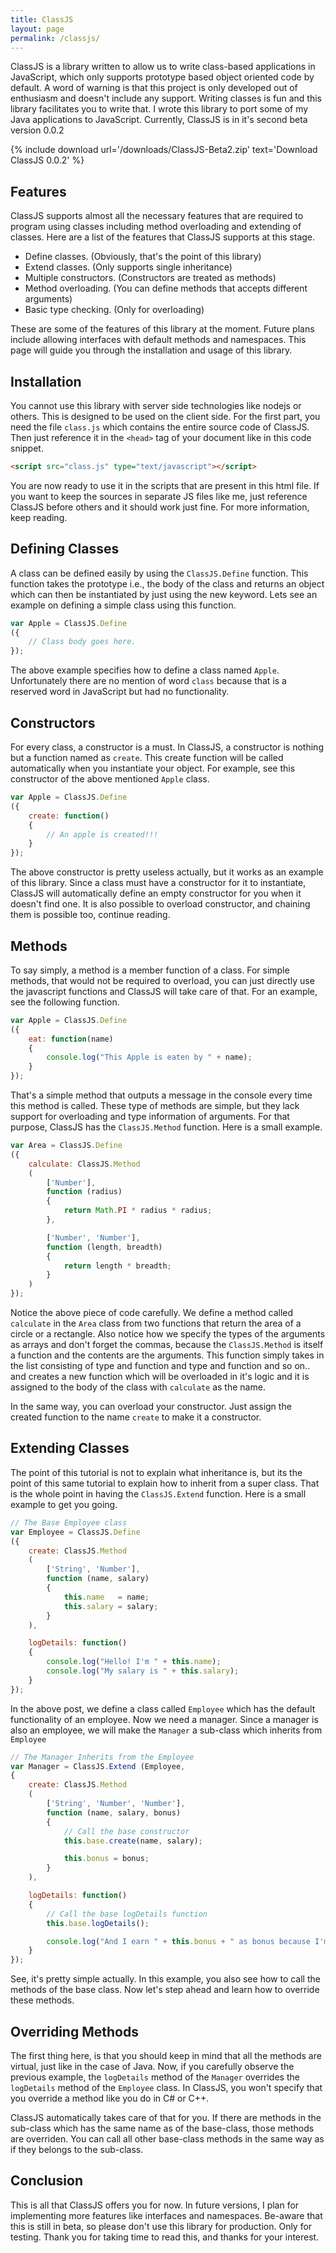 ```yaml
---
title: ClassJS
layout: page
permalink: /classjs/
---
```


ClassJS is a library written to allow us to write class-based applications in JavaScript, which only supports prototype based object oriented code by default. A word of warning is that this project is only developed out of enthusiasm and doesn't include any support. Writing classes is fun and this library facilitates you to write that. I wrote this library to port some of my Java applications to JavaScript. Currently, ClassJS is in it's second beta version 0.0.2

<div class="text-center">
{% include download url='/downloads/ClassJS-Beta2.zip' text='Download ClassJS 0.0.2' %}
</div>

## Features

ClassJS supports almost all the necessary features that are required to program using classes including method overloading and extending of classes. Here are a list of the features that ClassJS supports at this stage.

  - Define classes. (Obviously, that's the point of this library)
  - Extend classes. (Only supports single inheritance)
  - Multiple constructors. (Constructors are treated as methods)
  - Method overloading. (You can define methods that accepts different arguments)
  - Basic type checking. (Only for overloading)

These are some of the features of this library at the moment. Future plans include allowing interfaces with default methods and namespaces. This page will guide you through the installation and usage of this library.

## Installation

You cannot use this library with server side technologies like nodejs or others. This is designed to be used on the client side. For the first part, you need the file `class.js` which contains the entire source code of ClassJS. Then just reference it in the `<head>` tag of your document like in this code snippet.

~~~html
<script src="class.js" type="text/javascript"></script>
~~~

You are now ready to use it in the scripts that are present in this html file. If you want to keep the sources in separate JS files like me, just reference ClassJS before others and it should work just fine. For more information, keep reading.

## Defining Classes

A class can be defined easily by using the `ClassJS.Define` function. This function takes the prototype i.e., the body of the class and returns an object which can then be instantiated by just using the new keyword. Lets see an example on defining a simple class using this function.

~~~js
var Apple = ClassJS.Define
({
    // Class body goes here.
});
~~~

The above example specifies how to define a class named `Apple`. Unfortunately there are no mention of word `class` because that is a reserved word in JavaScript but had no functionality.

## Constructors

For every class, a constructor is a must. In ClassJS, a constructor is nothing but a function named as `create`. This create function will be called automatically when you instantiate your object. For example, see this constructor of the above mentioned `Apple` class.

~~~js
var Apple = ClassJS.Define
({
    create: function()
    {
        // An apple is created!!!
    }
});
~~~

The above constructor is pretty useless actually, but it works as an example of this library. Since a class must have a constructor for it to instantiate, ClassJS will automatically define an empty constructor for you when it doesn't find one. It is also possible to overload constructor, and chaining them is possible too, continue reading.

## Methods

To say simply, a method is a member function of a class. For simple methods, that would not be required to overload, you can just directly use the javascript functions and ClassJS will take care of that. For an example, see the following function.

~~~js
var Apple = ClassJS.Define
({
    eat: function(name)
    {
        console.log("This Apple is eaten by " + name);
    }
});
~~~

That's a simple method that outputs a message in the console every time this method is called. These type of methods are simple, but they lack support for overloading and type information of arguments. For that purpose, ClassJS has the `ClassJS.Method` function. Here is a small example.

~~~js
var Area = ClassJS.Define
({
    calculate: ClassJS.Method
    (
        ['Number'],
        function (radius)
        {
            return Math.PI * radius * radius;
        },

        ['Number', 'Number'],
        function (length, breadth)
        {
            return length * breadth;
        }
    )
});
~~~

Notice the above piece of code carefully. We define a method called `calculate` in the `Area` class from two functions that return the area of a circle or a rectangle. Also notice how we specify the types of the arguments as arrays and don't forget the commas, because the `ClassJS.Method` is itself a function and the contents are the arguments. This function simply takes in the list consisting of type and function and type and function and so on.. and creates a new function which will be overloaded in it's logic and it is assigned to the body of the class with `calculate` as the name.

In the same way, you can overload your constructor. Just assign the created function to the name `create` to make it a constructor.

## Extending Classes

The point of this tutorial is not to explain what inheritance is, but its the point of this same tutorial to explain how to inherit from a super class. That is the whole point in having the `ClassJS.Extend` function. Here is a small example to get you going.

~~~js
// The Base Employee class
var Employee = ClassJS.Define
({
    create: ClassJS.Method
    (
        ['String', 'Number'],
        function (name, salary)
        {
            this.name   = name;
            this.salary = salary;
        }
    ),

    logDetails: function()
    {
        console.log("Hello! I'm " + this.name);
        console.log("My salary is " + this.salary);
    }
});
~~~

In the above post, we define a class called `Employee` which has the default functionality of an employee. Now we need a manager. Since a manager is also an employee, we will make the `Manager` a sub-class which inherits from `Employee`

~~~js
// The Manager Inherits from the Employee
var Manager = ClassJS.Extend (Employee,
{
    create: ClassJS.Method
    (
        ['String', 'Number', 'Number'],
        function (name, salary, bonus)
        {
            // Call the base constructor
            this.base.create(name, salary);

            this.bonus = bonus;
        }
    ),

    logDetails: function()
    {
        // Call the base logDetails function
        this.base.logDetails();

        console.log("And I earn " + this.bonus + " as bonus because I'm the manager");
    }
});
~~~

See, it's pretty simple actually. In this example, you also see how to call the methods of the base class. Now let's step ahead and learn how to override these methods.

## Overriding Methods

The first thing here, is that you should keep in mind that all the methods are virtual, just like in the case of Java. Now, if you carefully observe the previous example, the `logDetails` method of the `Manager` overrides the `logDetails` method of the `Employee` class. In ClassJS, you won't specify that you override a method like you do in C# or C++.

ClassJS automatically takes care of that for you. If there are methods in the sub-class which has the same name as of the base-class, those methods are overriden. You can call all other base-class methods in the same way as if they belongs to the sub-class.

## Conclusion

This is all that ClassJS offers you for now. In future versions, I plan for implementing more features like interfaces and namespaces. Be-aware that this is still in beta, so please don't use this library for production. Only for testing. Thank you for taking time to read this, and thanks for your interest.
